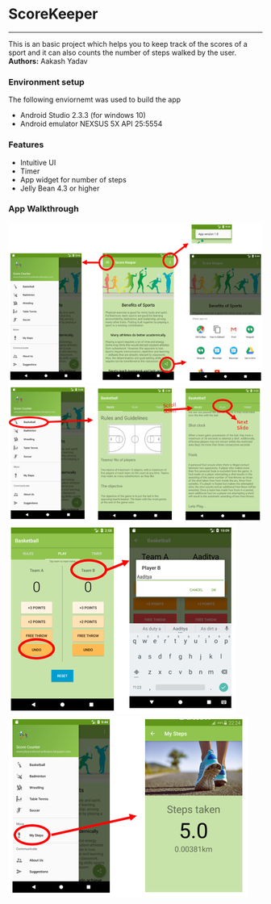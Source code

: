 # ScoreKeeper
***

This is an basic project which helps you to keep track of the scores of a sport and it can also counts the number of steps walked by the user.
**Authors:** Aakash Yadav

### Environment setup
The following enviornemt was used to build the app
  - Android Studio 2.3.3 (for windows 10)
  - Android emulator NEXSUS 5X API 25:5554


### Features

  - Intuitive UI 
  - Timer 
  - App widget for number of steps 
  - Jelly Bean 4.3 or higher
  
### App Walkthrough 
  
![](assets/1.png)
![](assets/2.png)
![](assets/3.png)
![](assets/4.png)
